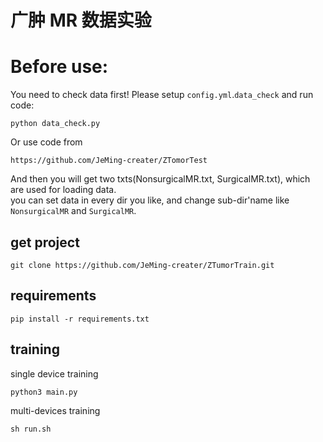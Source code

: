 # 广肿 MR 数据实验

# Before use:
You need to check data first! 
Please setup `config.yml`.`data_check` and run code:<br>
```
python data_check.py
```

Or use code from 

`https://github.com/JeMing-creater/ZTomorTest`

And then you will get two txts(NonsurgicalMR.txt, SurgicalMR.txt), which are used for loading data.
<br>
you can set data in every dir you like, and change sub-dir'name like `NonsurgicalMR` and `SurgicalMR`.

## get project
```
git clone https://github.com/JeMing-creater/ZTumorTrain.git
```

## requirements
```
pip install -r requirements.txt
```

## training
single device training
```
python3 main.py
```
multi-devices training
```
sh run.sh
```